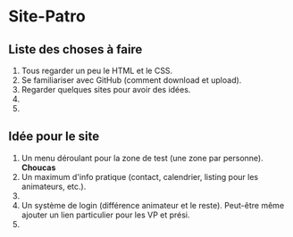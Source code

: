 # Site-Patro

## Liste des choses à faire

1. Tous regarder un peu le HTML et le CSS. 
2. Se familiariser avec GitHub (comment download et upload).
3. Regarder quelques sites pour avoir des idées.
4. 
5. 

## Idée pour le site

1. Un menu déroulant pour la zone de test (une zone par personne). **Choucas**
2. Un maximum d'info pratique (contact, calendrier, listing pour les animateurs, etc.).
3. 
4. Un système de login (différence animateur et le reste). Peut-être même ajouter un lien particulier pour les VP et prési. 
5. 